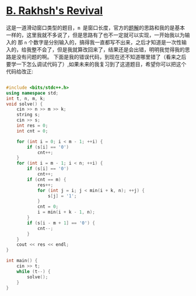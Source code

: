 # [B. Rakhsh's Revival](https://codeforces.com/contest/2034/problem/B)

这是一道滑动窗口类型的题目，`m `是窗口长度，官方的[题解](https://codeforces.com/blog/entry/136579)的思路和我的是基本一样的，这里我就不多说了，但是思路有了也不一定就可以实现，一开始我以为输入的
那 `n` 个数字是分别输入的，搞得我一直都写不出来，之后才知道是一次性输入的，给我整不会了，但是我就算改回来了，结果还是会出错，明明我觉得我的思路是没有问题的啊。
下面是我的错误代码，到现在还不知道哪里错了（看来之后要学一下怎么调试代码了）,如果未来的我复习到了这道题目，希望你可以把这个代码给改正:

```cpp

#include <bits/stdc++.h>
using namespace std;
int t, n, m, k;
void solve() {
    cin >> n >> m >> k;
    string s;
    cin >> s;
    int res = 0;
    int cnt = 0;

    for (int i = 0; i < m - 1; ++i) {
        if (s[i] == '0')
            cnt++;
    }
    for (int i = m - 1; i < n; ++i) {
        if (s[i] == '0')
            cnt++;
        if (cnt == m) {
            res++;
            for (int j = i; j < min(i + k, n); ++j) {
                s[j] = '1';
            }
            cnt = 0;
            i = min(i + k - 1, n);
        }
        if (s[i - m + 1] == '0') {
            cnt--;
        }
    }
    cout << res << endl;
}

int main() {
    cin >> t;
    while (t--) {
        solve();
    }
}
```
